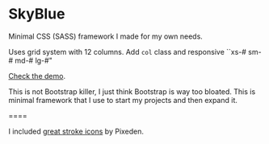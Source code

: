 SkyBlue
=======

Minimal CSS (SASS) framework I made for my own needs.

Uses grid system with 12 columns. Add ``col`` class and responsive ``xs-# sm-# md-# lg-#"

[Check the demo](http://stanko.github.io/skyblue/).

This is not Bootstrap killer, I just think Bootstrap is way too bloated. This is minimal framework that I use to start my projects and then expand it.


====

I included [great stroke icons](http://themes-pixeden.com/font-demos/7-stroke/index.html) by Pixeden.